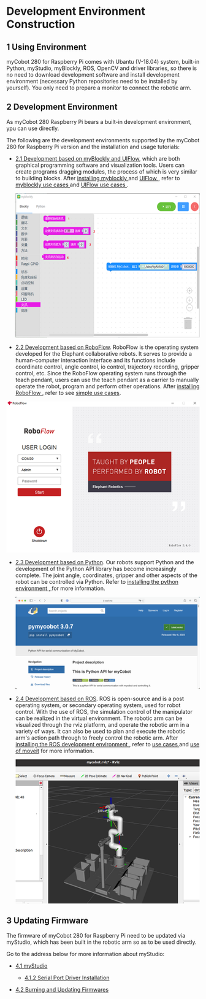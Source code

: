 # Development Environment Construction

## 1 Using Environment

myCobot 280 for Raspberry Pi comes with Ubantu (V-18.04) system, built-in Python, myStudio, myBlockly, ROS, OpenCV and driver libraries, so there is no need to download development software and install development environment (necessary Python repositories need to be installed by yourself). You only need to prepare a monitor to connect the robotic arm.

## 2 Development Environment

As myCobot 280 Raspberry Pi bears a built-in development environment, ypu can use directly.

The following are the development environments supported by the myCobot 280 for Raspberry Pi version and the installation and usage tutorials:

* [2.1 Development based on myBlockly and UIFlow](../../5-ProgramingApplication-myblockly-uiflow-mind/README.md), which are both graphical programming software and visualization tools. Users can create programs dragging modules, the process of which is very similar to building blocks. After [installing myblockly ](../../5-ProgramingApplication-myblockly-uiflow-mind/5.1-myblockly/README.md)and [UIFlow ](../../5-ProgramingApplication-myblockly-uiflow-mind/5.2-UIFlow/5.2.1UIFlow_enviorment_building.md), refer to [myblockly use cases ](../../5-ProgramingApplication-myblockly-uiflow-mind/5.1-myblockly/README.md)and [UIFlow use cases ](../../5-ProgramingApplication-myblockly-uiflow-mind/5.2-UIFlow/5.2.7UIFlow_Use_Cases.md).


  ![blockly](../../resourse/2-serialproduct/2.1-280/Pi/2.1.2.4开发环境与搭建/2.7-1.png)
    

- [2.2 Development based on RoboFlow](../../6-ApplicationBaseRoboFlow/README.md). RoboFlow is the operating system developed for the Elephant collaborative robots. It serves to provide a human-computer interaction interface and its functions include coordinate control, angle control, io control, trajectory recording, gripper control, etc. Since the RoboFlow operating system runs through the teach pendant, users can use the teach pendant as a carrier to manually operate the robot, program and perform other operations. After [installing RoboFlow ](../../6-ApplicationBaseRoboFlow/6.1-roboflow_download.md), refer to see [simple use cases](../../6-ApplicationBaseRoboFlow/6.2-operation.md).

![roboFlow](../../resourse/2-serialproduct/2.1-280/Pi/2.1.2.4开发环境与搭建/6.2.2.1_1.png)

- [2.3 Development based on Python](../../7-ApplicationBasePython/README.md). Our robots support Python and the development of the Python API library has become increasingly complete. The joint angle, coordinates, gripper and other aspects of the robot can be controlled via Python. Refer to [installing the python environment , ](../../7-ApplicationBasePython/7.1_download.md)for more information.
  
  ![python](../../resourse/2-serialproduct/2.1-280/Pi/2.1.2.4开发环境与搭建/7.6.6.png)
  
- [2.4 Development based on ROS](../../12-ApplicationBaseROS/README.md). ROS is open-source and is a post operating system, or secondary operating system, used for robot control. With the use of ROS, the simulation control of the manipulator can be realized in the virtual environment. The robotic arm can be visualized through the rviz platform, and operate the robotic arm in a variety of ways. It can also be used to plan and execute the robotic arm's action path through to freely control the robotic arm. After [installing the ROS development environment ](../../12-ApplicationBaseROS/12.1-ROS1/12.1.2-环境搭建.md), refer to [use cases ](../../12-ApplicationBaseROS/12.1-ROS1/12.1.4-rivz介绍及使用/README.md)and [use of moveit](../../12-ApplicationBaseROS/12.1-ROS1/12.1.5-Moveit/README.md) for more information.
  
  ![ros](../../resourse/2-serialproduct/2.1-280/Pi/2.1.2.4开发环境与搭建/open-2.png)



## 3 Updating Firmware

The firmware of myCobot 280 for Raspberry Pi need to be updated via myStudio, which has been built in the robotic arm so as to be used directly.

Go to the address below for more information about myStudio:

- [4.1 myStudio](../../4-BasicApplication/4.1-myStudio/README.md)
  - [4.1.2 Serial Port Driver Installation](../../4-BasicApplication/4.1-myStudio/4.1.1-myStudio_download_driverinstalled.md)

- [4.2 Burning and Updating Firmwares](../../4-BasicApplication/4.1-myStudio/4.1.2-myStudio_flash_firmwares.md)
